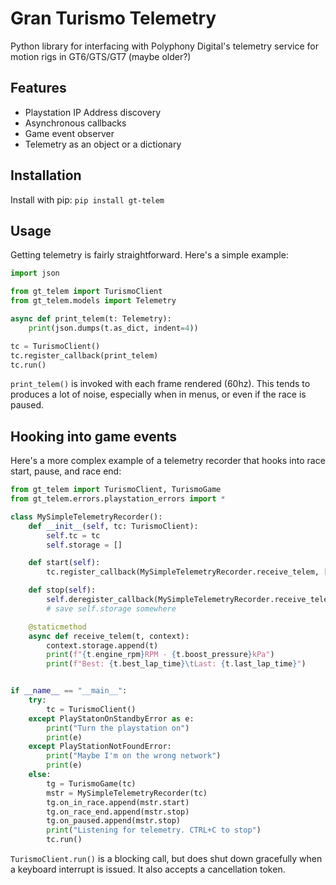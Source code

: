 # Gran Turismo Telemetry
Python library for interfacing with Polyphony Digital's telemetry service for motion rigs in GT6/GTS/GT7 (maybe older?)

## Features
* Playstation IP Address discovery
* Asynchronous callbacks
* Game event observer
* Telemetry as an object or a dictionary

## Installation
Install with pip:
`pip install gt-telem`

## Usage

Getting telemetry is fairly straightforward. Here's a simple example:
```python
import json

from gt_telem import TurismoClient
from gt_telem.models import Telemetry

async def print_telem(t: Telemetry):
    print(json.dumps(t.as_dict, indent=4))

tc = TurismoClient()
tc.register_callback(print_telem)
tc.run()
```

`print_telem()` is invoked with each frame rendered (60hz). This tends to produces a lot of noise, especially when in menus, or even if the race is paused.

## Hooking into game events
Here's a more complex example of a telemetry recorder that hooks into race start, pause, and race end:

```python
from gt_telem import TurismoClient, TurismoGame
from gt_telem.errors.playstation_errors import *

class MySimpleTelemetryRecorder():
    def __init__(self, tc: TurismoClient):
        self.tc = tc
        self.storage = []

    def start(self):
        tc.register_callback(MySimpleTelemetryRecorder.receive_telem, [self])

    def stop(self):
        self.deregister_callback(MySimpleTelemetryRecorder.receive_telem)
        # save self.storage somewhere

    @staticmethod
    async def receive_telem(t, context):
        context.storage.append(t)
        print(f"{t.engine_rpm}RPM - {t.boost_pressure}kPa")
        print(f"Best: {t.best_lap_time}\tLast: {t.last_lap_time}")


if __name__ == "__main__":
    try:
        tc = TurismoClient()
    except PlayStatonOnStandbyError as e:
        print("Turn the playstation on")
        print(e)
    except PlayStationNotFoundError:
        print("Maybe I'm on the wrong network")
        print(e)
    else:
        tg = TurismoGame(tc)
        mstr = MySimpleTelemetryRecorder(tc)
        tg.on_in_race.append(mstr.start)
        tg.on_race_end.append(mstr.stop)
        tg.on_paused.append(mstr.stop)
        print("Listening for telemetry. CTRL+C to stop")
        tc.run()

```
`TurismoClient.run()` is a blocking call, but does shut down gracefully when a keyboard interrupt is issued. It also accepts a cancellation token.
